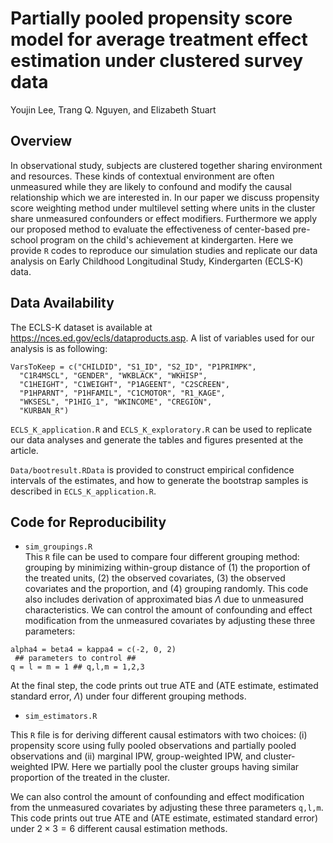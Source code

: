 # Partially pooled propensity score model for average treatment effect estimation under clustered survey data

Youjin Lee, Trang Q. Nguyen, and Elizabeth Stuart

## Overview

In observational study, subjects are clustered together sharing environment and resources. These kinds of contextual environment are often unmeasured while they are likely to confound and modify the causal relationship which we are interested in. In our paper we discuss propensity score weighting method under multilevel setting where units in the cluster share unmeasured confounders or effect modifiers. Furthermore we apply our proposed method to evaluate the effectiveness of center-based pre-school program on the child's achievement at kindergarten. Here we provide `R` codes to reproduce our simulation studies and replicate our data analysis on Early Childhood Longitudinal Study, Kindergarten (ECLS-K) data. 

## Data Availability

The ECLS-K dataset is available at https://nces.ed.gov/ecls/dataproducts.asp. A list of variables used for our analysis is as following:
```
VarsToKeep = c("CHILDID", "S1_ID", "S2_ID", "P1PRIMPK",  
  "C1R4MSCL", "GENDER", "WKBLACK", "WKHISP", 
  "C1HEIGHT", "C1WEIGHT", "P1AGEENT", "C2SCREEN",
  "P1HPARNT", "P1HFAMIL", "C1CMOTOR", "R1_KAGE", 
  "WKSESL", "P1HIG_1", "WKINCOME", "CREGION",
  "KURBAN_R")
```

`ECLS_K_application.R` and `ECLS_K_exploratory.R` can be used to replicate our data analyses and generate the tables and figures presented at the article.

`Data/bootresult.RData` is provided to construct empirical confidence intervals of the estimates, and how to generate the bootstrap samples is described in `ECLS_K_application.R`.

## Code for Reproducibility

* `sim_groupings.R`  
 This `R` file can be used to compare four different grouping method: grouping by minimizing within-group distance of (1) the proportion of the treated units, (2) the observed covariates, (3) the observed covariates and the proportion, and (4) grouping randomly. This code also includes derivation of approximated bias $\Lambda$ due to unmeasured characteristics. We can control the amount of confounding and effect modification from the unmeasured covariates by adjusting these three parameters:
``` 
alpha4 = beta4 = kappa4 = c(-2, 0, 2)
 ## parameters to control ##
q = l = m = 1 ## q,l,m = 1,2,3
```
At the final step, the code prints out true ATE and (ATE estimate, estimated standard error, $\Lambda$) under four different grouping methods.

* `sim_estimators.R`

This `R` file is for deriving different causal estimators with two choices: (i) propensity score using fully pooled observations and partially pooled observations and (ii) marginal IPW, group-weighted IPW, and cluster-weighted IPW. Here we partially pool the cluster groups having similar proportion of the treated in the cluster. 

We can also control the amount of confounding and effect modification from the unmeasured covariates by adjusting these three parameters `q,l,m`.
This code prints out true ATE and (ATE estimate, estimated standard error) under $2 \times 3 = 6$ different causal estimation methods. 

